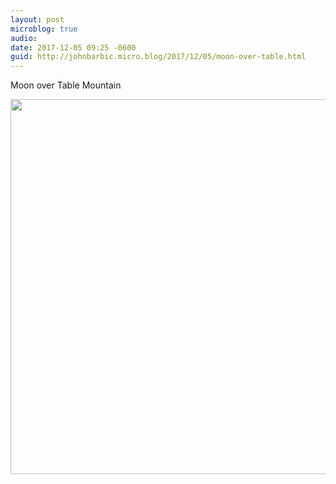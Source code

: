 ```yaml
---
layout: post
microblog: true
audio: 
date: 2017-12-05 09:25 -0600
guid: http://johnbarbic.micro.blog/2017/12/05/moon-over-table.html
---
```

Moon over Table Mountain

<img src="http://www.barbic.com/uploads/2017/8dd97ef386.jpg" width="600" height="600" />
